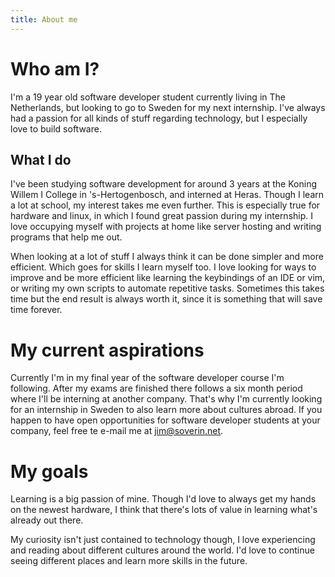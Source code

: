 ```yaml
---
title: About me
---
```


# Who am I?
I'm a 19 year old software developer student currently living in The Netherlands, but looking to go to Sweden for my next internship. I've always had a passion for all kinds of stuff regarding technology, but I especially love to build software.

## What I do
I've been studying software development for around 3 years at the Koning Willem I College in 's-Hertogenbosch, and interned at Heras. Though I learn a lot at school, my interest takes me even further. This is especially true for hardware and linux, in which I found great passion during my internship. I love occupying myself with projects at home like server hosting and writing programs that help me out.

When looking at a lot of stuff I always think it can be done simpler and more efficient. Which goes for skills I learn myself too. I love looking for ways to improve and be more efficient like learning the keybindings of an IDE or vim, or writing my own scripts to automate repetitive tasks. Sometimes this takes time but the end result is always worth it, since it is something that will save time forever.

# My current aspirations
Currently I'm in my final year of the software developer course I'm following. After my exams are finished there follows a six month period where I'll be interning at another company. That's why I'm currently looking for an internship in Sweden to also learn more about cultures abroad. If you happen to have open opportunities for software developer students at your company, feel free te e-mail me at <a href="mailto:jim@soverin.net">jim@soverin.net</a>.

# My goals
Learning is a big passion of mine. Though I'd love to always get my hands on the newest hardware, I think that there's lots of value in learning what's already out there.

My curiosity isn't just contained to technology though, I love experiencing and reading about different cultures around the world. I'd love to continue seeing different places and learn more skills in the future.